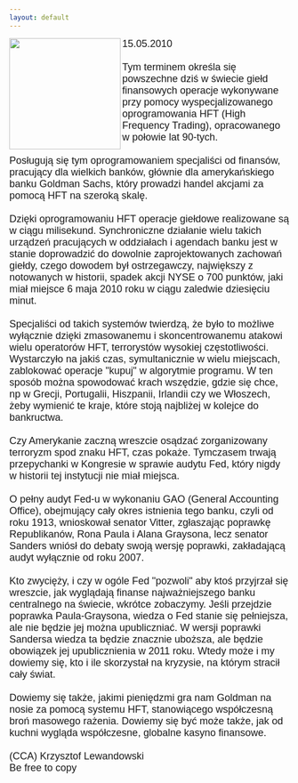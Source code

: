 ```yaml
---
layout: default
---
```

<img src="{{site.baseurl}}\articles\pictures\465.High_frequency_trading.jpg"  align="left" width="200"><!--33--><p style="margin: 0px 0px 18px; font-size: 18px; font-family: Helvetica;">
15.05.2010<br><br>Tym terminem określa się powszechne dziś w świecie giełd finansowych operacje wykonywane przy pomocy wyspecjalizowanego oprogramowania HFT (High Frequency Trading), opracowanego w połowie lat 90-tych.<br><br>Posługują się tym oprogramowaniem specjaliści od finansów, pracujący dla wielkich banków, głównie dla amerykańskiego banku Goldman Sachs, który prowadzi handel akcjami za pomocą HFT na szeroką skalę.<br><br>Dzięki oprogramowaniu HFT operacje giełdowe realizowane są w ciągu milisekund. Synchroniczne działanie wielu takich urządzeń pracujących w oddziałach i agendach banku jest w stanie doprowadzić do dowolnie zaprojektowanych zachowań giełdy, czego dowodem był ostrzegawczy, największy z notowanych w historii, spadek akcji NYSE o 700 punktów, jaki miał miejsce 6 maja 2010 roku w ciągu zaledwie dziesięciu minut.<br><br>Specjaliści od takich systemów twierdzą, że było to możliwe wyłącznie dzięki zmasowanemu i skoncentrowanemu atakowi wielu operatorów HFT, terrorystów wysokiej częstotliwości. Wystarczyło na jakiś czas, symultanicznie w wielu miejscach, zablokować operacje "kupuj" w algorytmie programu. W ten sposób można spowodować krach wszędzie, gdzie się chce, np w Grecji, Portugalii, Hiszpanii, Irlandii czy we Włoszech, żeby wymienić te kraje, które stoją najbliżej w kolejce do bankructwa.<br><br>Czy Amerykanie zaczną wreszcie osądzać zorganizowany terroryzm spod znaku HFT, czas pokaże. Tymczasem trwają przepychanki w Kongresie w sprawie audytu Fed, który nigdy w historii tej instytucji nie miał miejsca. <br><br>O pełny audyt Fed-u w wykonaniu GAO (General Accounting Office), obejmujący cały okres istnienia tego banku, czyli od roku 1913, wnioskował senator Vitter, zgłaszając poprawkę Republikanów, Rona Paula i Alana Graysona, lecz senator Sanders wniósł do debaty swoją wersję poprawki, zakładającą audyt wyłącznie od roku 2007.<br><br>Kto zwycięży, i czy w ogóle Fed "pozwoli" aby ktoś przyjrzał się wreszcie, jak wyglądają finanse najważniejszego banku centralnego na świecie, wkrótce zobaczymy. Jeśli przejdzie poprawka Paula-Graysona, wiedza o Fed stanie się pełniejsza, ale nie będzie jej można upubliczniać. W wersji poprawki Sandersa wiedza ta będzie znacznie uboższa, ale będzie obowiązek jej upublicznienia w 2011 roku. Wtedy może i my dowiemy się, kto i ile skorzystał na kryzysie, na którym stracił cały świat. <br><br>Dowiemy się także, jakimi pieniędzmi gra nam Goldman na nosie za pomocą systemu HFT, stanowiącego współczesną broń masowego rażenia. Dowiemy się być może także, jak od kuchni wygląda współczesne, globalne kasyno finansowe.<br><br>(CCA) Krzysztof Lewandowski<br>Be free to copy<br></p>